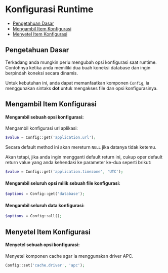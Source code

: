 # Konfigurasi Runtime

<!-- MarkdownTOC autolink="true" autoanchor="true" levels="2,3" bracket="round" lowercase="only_ascii" -->

- [Pengetahuan Dasar](#pengetahuan-dasar)
- [Mengambil Item Konfigurasi](#mengambil-item-konfigurasi)
- [Menyetel Item Konfigurasi](#menyetel-item-konfigurasi)

<!-- /MarkdownTOC -->


<a id="pengetahuan-dasar"></a>
## Pengetahuan Dasar

Terkadang anda mungkin perlu mengubah opsi konfigurasi saat runtime. Contohnya ketika anda
memiliki dua buah koneksi database dan ingin berpindah koneksi secara dinamis.

Untuk kebutuhan ini, anda dapat memanfaatkan komponen `Config`, ia menggunakan sintaks **dot**
untuk mengakses file dan opsi konfigurasinya.


<a id="mengambil-item-konfigurasi"></a>
## Mengambil Item Konfigurasi


#### Mengambil sebuah opsi konfigurasi:

Mengambil konfigurasi url aplikasi:

```php
$value = Config::get('application.url');
```

Secara default method ini akan mereturn `NULL` jika datanya tidak ketemu.

Akan tetapi, jika anda ingin mengganti default return ini, cukup oper default return value yang
anda kehendaki ke parameter ke-dua seperti brikut:

```php
$value = Config::get('application.timezone', 'UTC');
```


#### Mengambil seluruh opsi milik sebuah file konfigurasi:

```php
$options = Config::get('database');
```


#### Mengambil seluruh data konfigurasi:

```php
$options = Config::all();
```


<a id="menyetel-item-konfigurasi"></a>
## Menyetel Item Konfigurasi

#### Menyetel sebuah opsi konfigurasi:

Menyetel komponen cache agar ia menggunakan driver APC.
```php
Config::set('cache.driver', 'apc');
```

